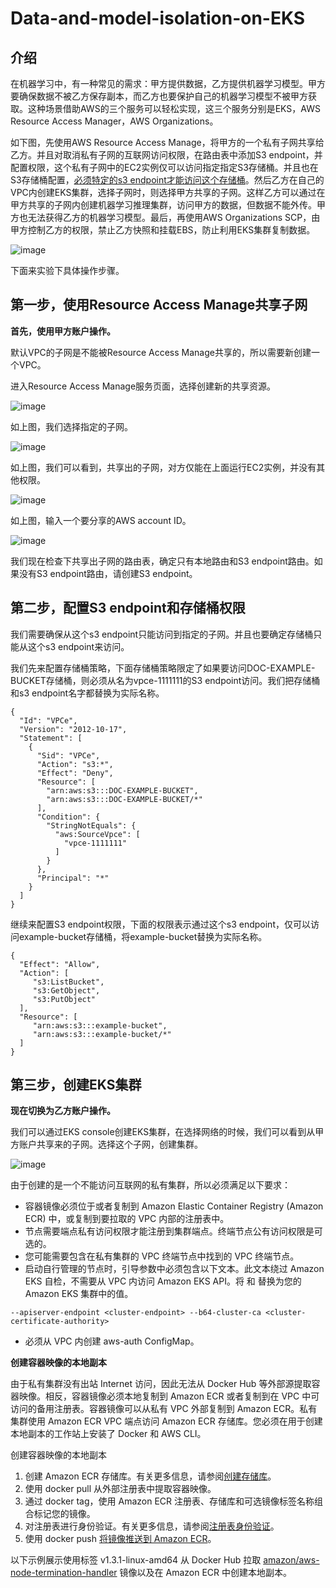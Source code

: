 # Data-and-model-isolation-on-EKS
## 介绍
在机器学习中，有一种常见的需求：甲方提供数据，乙方提供机器学习模型。甲方要确保数据不被乙方保存副本，而乙方也要保护自己的机器学习模型不被甲方获取。这种场景借助AWS的三个服务可以轻松实现，这三个服务分别是EKS，AWS Resource Access Manager，AWS Organizations。

如下图，先使用AWS Resource Access Manage，将甲方的一个私有子网共享给乙方。并且对取消私有子网的互联网访问权限，在路由表中添加S3 endpoint，并配置权限，这个私有子网中的EC2实例仅可以访问指定指定S3存储桶。并且也在S3存储桶配置，[必须特定的s3 endpoint才能访问这个存储桶](https://aws.amazon.com/cn/premiumsupport/knowledge-center/block-s3-traffic-vpc-ip/)。然后乙方在自己的VPC内创建EKS集群，选择子网时，则选择甲方共享的子网。这样乙方可以通过在甲方共享的子网内创建机器学习推理集群，访问甲方的数据，但数据不能外传。甲方也无法获得乙方的机器学习模型。最后，再使用AWS Organizations SCP，由甲方控制乙方的权限，禁止乙方快照和挂载EBS，防止利用EKS集群复制数据。

![image](arch.png)

下面来实验下具体操作步骤。

## 第一步，使用Resource Access Manage共享子网

**首先，使用甲方账户操作。**

默认VPC的子网是不能被Resource Access Manage共享的，所以需要新创建一个VPC。

进入Resource Access Manage服务页面，选择创建新的共享资源。

![image](ram1.png)

如上图，我们选择指定的子网。

![image](ram2.png)

如上图，我们可以看到，共享出的子网，对方仅能在上面运行EC2实例，并没有其他权限。

![image](ram3.png)

如上图，输入一个要分享的AWS account ID。

![image](rtb.png)

我们现在检查下共享出子网的路由表，确定只有本地路由和S3 endpoint路由。如果没有S3 endpoint路由，请创建S3 endpoint。

## 第二步，配置S3 endpoint和存储桶权限

我们需要确保从这个s3 endpoint只能访问到指定的子网。并且也要确定存储桶只能从这个s3 endpoint来访问。

我们先来配置存储桶策略，下面存储桶策略限定了如果要访问DOC-EXAMPLE-BUCKET存储桶，则必须从名为vpce-1111111的S3 endpoint访问。我们把存储桶和s3 endpoint名字都替换为实际名称。
```
{
  "Id": "VPCe",
  "Version": "2012-10-17",
  "Statement": [
    {
      "Sid": "VPCe",
      "Action": "s3:*",
      "Effect": "Deny",
      "Resource": [
        "arn:aws:s3:::DOC-EXAMPLE-BUCKET",
        "arn:aws:s3:::DOC-EXAMPLE-BUCKET/*"
      ],
      "Condition": {
        "StringNotEquals": {
          "aws:SourceVpce": [
            "vpce-1111111"
          ]
        }
      },
      "Principal": "*"
    }
  ]
}
```
继续来配置S3 endpoint权限，下面的权限表示通过这个s3 endpoint，仅可以访问example-bucket存储桶，将example-bucket替换为实际名称。
```
{
  "Effect": "Allow",
  "Action": [
     "s3:ListBucket",
     "s3:GetObject",
     "s3:PutObject"
  ],
  "Resource": [
     "arn:aws:s3:::example-bucket",
     "arn:aws:s3:::example-bucket/*"
  ]
}	
```

## 第三步，创建EKS集群

**现在切换为乙方账户操作。**

我们可以通过EKS console创建EKS集群，在选择网络的时候，我们可以看到从甲方账户共享来的子网。选择这个子网，创建集群。

![image](eks.png)

由于创建的是一个不能访问互联网的私有集群，所以必须满足以下要求：

* 容器镜像必须位于或者复制到 Amazon Elastic Container Registry (Amazon ECR) 中，或复制到要拉取的 VPC 内部的注册表中。
* 节点需要端点私有访问权限才能注册到集群端点。终端节点公有访问权限是可选的。
* 您可能需要包含在私有集群的 VPC 终端节点中找到的 VPC 终端节点。
* 启动自行管理的节点时，引导参数中必须包含以下文本。此文本绕过 Amazon EKS 自检，不需要从 VPC 内访问 Amazon EKS API。将 <cluster-endpoint> 和 <cluster-certificate-authority> 替换为您的 Amazon EKS 集群中的值。 
```
--apiserver-endpoint <cluster-endpoint> --b64-cluster-ca <cluster-certificate-authority>
```
* 必须从 VPC 内创建 aws-auth ConfigMap。
  
**创建容器映像的本地副本**
  
由于私有集群没有出站 Internet 访问，因此无法从 Docker Hub 等外部源提取容器映像。相反，容器镜像必须本地复制到 Amazon ECR 或者复制到在 VPC 中可访问的备用注册表。容器镜像可以从私有 VPC 外部复制到 Amazon ECR。私有集群使用 Amazon ECR VPC 端点访问 Amazon ECR 存储库。您必须在用于创建本地副本的工作站上安装了 Docker 和 AWS CLI。

创建容器映像的本地副本

1. 创建 Amazon ECR 存储库。有关更多信息，请参阅[创建存储库](https://docs.aws.amazon.com/AmazonECR/latest/userguide/repository-create.html)。
2. 使用 docker pull 从外部注册表中提取容器映像。
3. 通过 docker tag，使用 Amazon ECR 注册表、存储库和可选镜像标签名称组合标记您的镜像。
4. 对注册表进行身份验证。有关更多信息，请参阅[注册表身份验证](https://docs.aws.amazon.com/AmazonECR/latest/userguide/Registries.html#registry_auth)。
5. 使用 docker push [将镜像推送到 Amazon ECR](https://docs.aws.amazon.com/AmazonECR/latest/userguide/docker-push-ecr-image.html)。 

以下示例展示使用标签 v1.3.1-linux-amd64 从 Docker Hub 拉取 [amazon/aws-node-termination-handler](https://hub.docker.com/r/amazon/aws-node-termination-handler) 镜像以及在 Amazon ECR 中创建本地副本。
